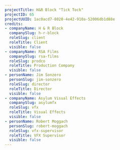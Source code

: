 ```yaml
---
projectTitle: H&R Block "Tick Tock"
projectID: 65
projectUUID: 1ac0acd7-8020-4e42-910a-52006db1d88e
credits:
- companyName: H & R Block
  companySlug: h-r-block
  roleSlug: client
  roleTitle: Client
  visible: false
- companyName: RSA Films
  companySlug: rsa-films
  roleSlug: prodco
  roleTitle: Production Company
  visible: false
- personName: Jim Sonzero
  personSlug: jim-sonzero
  roleSlug: director
  roleTitle: Director
  visible: false
- companyName: Asylum Visual Effects
  companySlug: asylumfx
  roleSlug: vfx
  roleTitle: Visual Effects
  visible: false
- personName: Robert Moggach
  personSlug: robert-moggach
  roleSlug: vfx-supervisor
  roleTitle: VFX Supervisor
  visible: false
---
```

